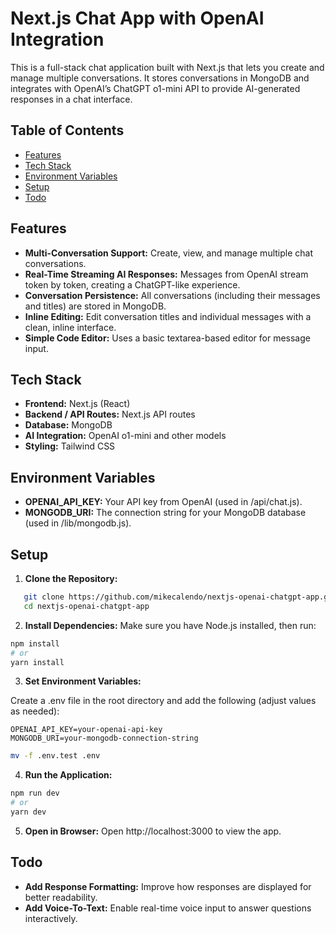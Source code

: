 # Next.js Chat App with OpenAI Integration

This is a full-stack chat application built with Next.js that lets you create and manage multiple conversations. It stores conversations in MongoDB and integrates with OpenAI’s ChatGPT o1-mini API to provide AI-generated responses in a chat interface.

## Table of Contents

- [Features](#features)
- [Tech Stack](#tech-stack)
- [Environment Variables](#environment-variables)
- [Setup](#setup)
- [Todo](#todo)

## Features

- **Multi-Conversation Support:** Create, view, and manage multiple chat conversations.
- **Real-Time Streaming AI Responses:** Messages from OpenAI stream token by token, creating a ChatGPT-like experience.
- **Conversation Persistence:** All conversations (including their messages and titles) are stored in MongoDB.
- **Inline Editing:** Edit conversation titles and individual messages with a clean, inline interface.
- **Simple Code Editor:** Uses a basic textarea-based editor for message input.

## Tech Stack

- **Frontend:** Next.js (React)
- **Backend / API Routes:** Next.js API routes
- **Database:** MongoDB
- **AI Integration:** OpenAI o1-mini and other models
- **Styling:** Tailwind CSS

## Environment Variables

- **OPENAI_API_KEY:** Your API key from OpenAI (used in /api/chat.js).
- **MONGODB_URI:** The connection string for your MongoDB database (used in /lib/mongodb.js).

## Setup

1. **Clone the Repository:**

```bash
   git clone https://github.com/mikecalendo/nextjs-openai-chatgpt-app.git
   cd nextjs-openai-chatgpt-app
```

2. **Install Dependencies:**
Make sure you have Node.js installed, then run:

```bash
npm install
# or
yarn install
```

3. **Set Environment Variables:**

Create a .env file in the root directory and add the following (adjust values as needed):

```env
OPENAI_API_KEY=your-openai-api-key
MONGODB_URI=your-mongodb-connection-string
```

```bash
mv -f .env.test .env
```

4. **Run the Application:**

```bash
npm run dev
# or
yarn dev
```

5. **Open in Browser:**
Open http://localhost:3000 to view the app.

## Todo
- **Add Response Formatting:** Improve how responses are displayed for better readability.
- **Add Voice-To-Text:** Enable real-time voice input to answer questions interactively.
